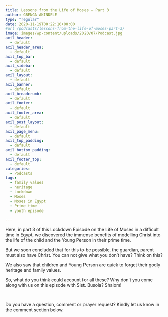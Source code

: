```yaml
---
title: Lessons from the Life of Moses – Part 3
author: GBENGA AKINDELE
type: "regular"
date: 2020-11-19T00:22:10+00:00
#url /podcasts/lessons-from-the-life-of-moses-part-3/
image: images/wp-content/uploads/2020/07/Podcast.jpg
axil_header:
  - default
axil_header_area:
  - default
axil_top_bar:
  - default
axil_sidebar:
  - default
axil_layout:
  - default
axil_banner:
  - default
axil_breadcrumb:
  - default
axil_footer:
  - default
axil_footer_area:
  - default
axil_post_layout:
  - default
axil_page_menu:
  - default
axil_top_padding:
  - default
axil_bottom_padding:
  - default
axil_footer_top:
  - default
categories:
  - Podcasts
tags:
  - family values
  - heritage
  - Lockdown
  - Moses
  - Moses in Egypt
  - Prime time
  - youth episode

---
```

Here, in part 3 of this Lockdown Episode on the Life of Moses in a difficult time in Egypt, we discovered the immense benefits of modelling Christ into the life of the child and the Young Person in their prime time.

But we soon concluded that for this to be possible, the guardian, parent must also have Christ. You can not give what you don&#8217;t have? Think on this?

We also saw that children and Young Person are quick to forget their godly heritage and family values.

So, what do you think could account for all these? Why don&#8217;t you come along with us on this episode with Sist. Busola? Shalom!



&nbsp;

Do you have a question, comment or prayer request? Kindly let us know in the comment section below.